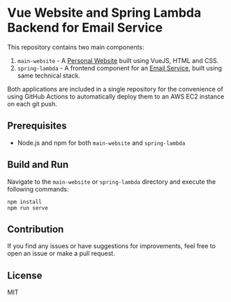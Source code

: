 # Vue Website and Spring Lambda Backend for Email Service

This repository contains two main components:
1. `main-website` - A [Personal Website](https://egorzadorin.com) built using VueJS, HTML and CSS.
2. `spring-lambda` - A frontend component for an [Email Service](https://github.com/EgorZadorin/poc-aws-lambda-spring-boot), built using same technical stack.

Both applications are included in a single repository for the convenience of using GitHub Actions to automatically deploy them to an AWS EC2 instance on each git push.

## Prerequisites

- Node.js and npm for both `main-website` and `spring-lambda`

## Build and Run 

Navigate to the `main-website` or `spring-lambda` directory and execute the following commands:
```
npm install
npm run serve
```

## Contribution

If you find any issues or have suggestions for improvements, feel free to open an issue or make a pull request.

## License

MIT
